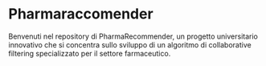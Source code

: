 # Pharmaraccomender
Benvenuti nel repository di PharmaRecommender, un progetto universitario innovativo che si concentra sullo sviluppo di un algoritmo di collaborative filtering specializzato per il settore farmaceutico. 
